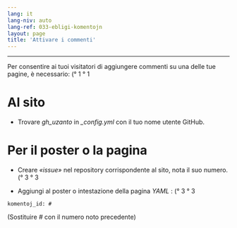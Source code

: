 ```yaml
---
lang: it
lang-niv: auto
lang-ref: 033-ebligi-komentojn
layout: page
title: 'Attivare i commenti'
---
```


---

Per consentire ai tuoi visitatori di aggiungere commenti su una delle tue pagine, è necessario: (° 1 ° 1

# Al sito
 * Trovare _gh\_uzanto_ in _\_config.yml_ con il tuo nome utente GitHub.



# Per il poster o la pagina
 * Creare _«issue»_ nel repository corrispondente al sito, nota il suo numero. (° 3 ° 3



 * Aggiungi al poster o intestazione della pagina _YAML_ : (° 3 ° 3  



```
komentoj_id: #
```
(Sostituire _#_ con il numero noto precedente)

